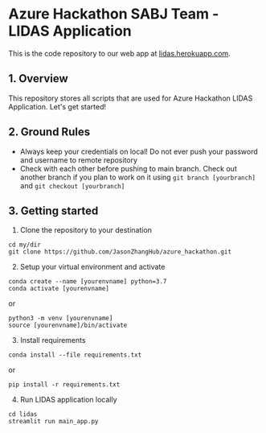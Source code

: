 # Azure Hackathon SABJ Team - LIDAS Application # 

This is the code repository to our web app at [lidas.herokuapp.com](lidas.herokuapp.com).

## 1. Overview ## 

This repository stores all scripts that are used for Azure Hackathon LIDAS Application.
Let's get started!

## 2. Ground Rules ##

* Always keep your credentials on local! Do not ever push your password and username to remote repository
* Check with each other before pushing to main branch. Check out another branch if you plan to work on it using ```git branch [yourbranch]``` and ```git checkout [yourbranch]``` 

## 3. Getting started ##

1. Clone the repository to your destination 
```
cd my/dir
git clone https://github.com/JasonZhangHub/azure_hackathon.git
```
2. Setup your virtual environment and activate
```
conda create --name [yourenvname] python=3.7
conda activate [yourenvname] 
```
or 
```
python3 -m venv [yourenvname]
source [yourenvname]/bin/activate
```
3. Install requirements

```
conda install --file requirements.txt
```
or 
```
pip install -r requirements.txt
```

4. Run LIDAS application locally
```
cd lidas
streamlit run main_app.py
```
